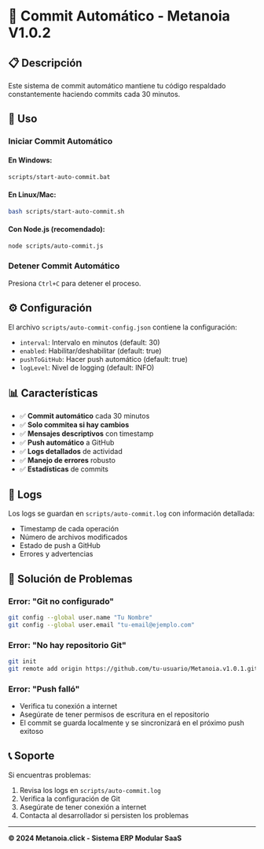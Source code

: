 # 🤖 Commit Automático - Metanoia V1.0.2

## 📋 Descripción

Este sistema de commit automático mantiene tu código respaldado constantemente haciendo commits cada 30 minutos.

## 🚀 Uso

### Iniciar Commit Automático

#### En Windows:
```bash
scripts/start-auto-commit.bat
```

#### En Linux/Mac:
```bash
bash scripts/start-auto-commit.sh
```

#### Con Node.js (recomendado):
```bash
node scripts/auto-commit.js
```

### Detener Commit Automático

Presiona `Ctrl+C` para detener el proceso.

## ⚙️ Configuración

El archivo `scripts/auto-commit-config.json` contiene la configuración:

- `interval`: Intervalo en minutos (default: 30)
- `enabled`: Habilitar/deshabilitar (default: true)
- `pushToGitHub`: Hacer push automático (default: true)
- `logLevel`: Nivel de logging (default: INFO)

## 📊 Características

- ✅ **Commit automático** cada 30 minutos
- ✅ **Solo commitea si hay cambios**
- ✅ **Mensajes descriptivos** con timestamp
- ✅ **Push automático** a GitHub
- ✅ **Logs detallados** de actividad
- ✅ **Manejo de errores** robusto
- ✅ **Estadísticas** de commits

## 📝 Logs

Los logs se guardan en `scripts/auto-commit.log` con información detallada:

- Timestamp de cada operación
- Número de archivos modificados
- Estado de push a GitHub
- Errores y advertencias

## 🔧 Solución de Problemas

### Error: "Git no configurado"
```bash
git config --global user.name "Tu Nombre"
git config --global user.email "tu-email@ejemplo.com"
```

### Error: "No hay repositorio Git"
```bash
git init
git remote add origin https://github.com/tu-usuario/Metanoia.v1.0.1.git
```

### Error: "Push falló"
- Verifica tu conexión a internet
- Asegúrate de tener permisos de escritura en el repositorio
- El commit se guarda localmente y se sincronizará en el próximo push exitoso

## 📞 Soporte

Si encuentras problemas:

1. Revisa los logs en `scripts/auto-commit.log`
2. Verifica la configuración de Git
3. Asegúrate de tener conexión a internet
4. Contacta al desarrollador si persisten los problemas

---

**© 2024 Metanoia.click - Sistema ERP Modular SaaS**
